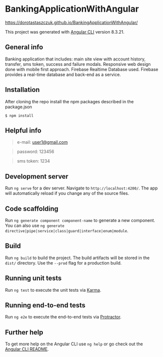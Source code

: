 # BankingApplicationWithAngular

https://dorotastaszczuk.github.io/BankingApplicationWithAngular/

This project was generated with [Angular CLI](https://github.com/angular/angular-cli) version 8.3.21.

## General info

Banking application that includes: main site view with account history, transfer, sms token, success and failure modals. Responsive web design done with mobile first approach. Firebase Realtime Database used. Firebase provides a real-time database and back-end as a service.

## Installation

After cloning the repo install the npm packages described in the package.json

`$ npm install`

## Helpful info

> e-mail: user1@gmail.com

> password: 123456

> sms token: 1234

## Development server

Run `ng serve` for a dev server. Navigate to `http://localhost:4200/`. The app will automatically reload if you change any of the source files.

## Code scaffolding

Run `ng generate component component-name` to generate a new component. You can also use `ng generate directive|pipe|service|class|guard|interface|enum|module`.

## Build

Run `ng build` to build the project. The build artifacts will be stored in the `dist/` directory. Use the `--prod` flag for a production build.

## Running unit tests

Run `ng test` to execute the unit tests via [Karma](https://karma-runner.github.io).

## Running end-to-end tests

Run `ng e2e` to execute the end-to-end tests via [Protractor](http://www.protractortest.org/).

## Further help

To get more help on the Angular CLI use `ng help` or go check out the [Angular CLI README](https://github.com/angular/angular-cli/blob/master/README.md).
